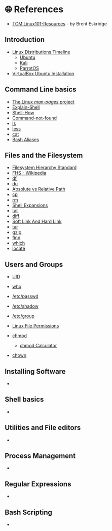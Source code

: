 # 🌐 References

* [TCM Linux101-Resources](https://github.com/beskridge/Linux101-Resources) - by Brent Eskridge 

## Introduction

* [Linux Distributions Timeline](https://upload.wikimedia.org/wikipedia/commons/1/1b/Linux_Distribution_Timeline.svg)
  * [Ubuntu](https://ubuntu.com/)
  * [Kali](https://www.kali.org/)
  * [ParrotOS](https://www.parrotsec.org/)
* [VirtualBox Ubuntu Installation](https://ubuntu.com/tutorials/how-to-run-ubuntu-desktop-on-a-virtual-machine-using-virtualbox#1-overview)

## Command Line basics

- [The Linux *man-pages* project](https://www.kernel.org/doc/man-pages/)
- [Explain-Shell](https://explainshell.com/)
- [Shell-How](https://www.shell.how/)
- [Command-not-found](https://command-not-found.com/)
- [ls](https://linuxize.com/post/how-to-list-files-in-linux-using-the-ls-command/)
- [less](https://linuxize.com/post/less-command-in-linux/)
- [cat](https://linuxize.com/post/linux-cat-command/)
- [Bash Aliases](https://linuxize.com/post/how-to-create-bash-aliases/)

## Files and the Filesystem

- [Filesystem Hierarchy Standard](https://refspecs.linuxfoundation.org/FHS_3.0/fhs/index.html)
- [FHS - Wikipedia](https://en.wikipedia.org/wiki/Filesystem_Hierarchy_Standard)
- [df](https://linuxize.com/post/how-to-check-disk-space-in-linux-using-the-df-command/)
- [du](https://linuxize.com/post/du-command-in-linux/)
- [Absolute vs Relative Path](https://linuxhandbook.com/absolute-vs-relative-path/)
- [cp](https://linuxize.com/post/cp-command-in-linux/)
- [rm](https://linuxize.com/post/rm-command-in-linux/)
- [Shell Expansions](https://www.gnu.org/savannah-checkouts/gnu/bash/manual/bash.html#Shell-Expansions)
- [tail](https://linuxize.com/post/linux-tail-command/)
- [diff](https://linuxize.com/post/diff-command-in-linux/)
- [Soft Link And Hard Link](https://ostechnix.com/explaining-soft-link-and-hard-link-in-linux-with-examples/)
- [tar](https://linuxize.com/post/how-to-create-and-extract-archives-using-the-tar-command-in-linux/)
- [gzip](https://linuxize.com/post/gzip-command-in-linux/)
- [find](https://linuxize.com/post/how-to-find-files-in-linux-using-the-command-line/)
- [which](https://linuxize.com/post/linux-which-command/)
- [locate](https://linuxize.com/post/locate-command-in-linux/)

## Users and Groups

- [UID](https://linuxhandbook.com/uid-linux/)
- [who](https://linuxize.com/post/who-command-in-linux/)
- [/etc/passwd](https://linuxize.com/post/etc-passwd-file/)
- [/etc/shadow](https://linuxize.com/post/etc-shadow-file/)
- [/etc/group](https://linuxize.com/post/how-to-list-groups-in-linux/)
- [Linux File Permissions](https://linuxize.com/post/understanding-linux-file-permissions/)
- [chmod](https://linuxize.com/post/chmod-command-in-linux/)
  - [chmod Calculator](https://nettools.club/chmod_calc)

- [chown](https://linuxize.com/post/linux-chown-command/)

## Installing Software

- 

## Shell basics

- 

## Utilities and File editors

- 

## Process Management

- 

## Regular Expressions

- 

## Bash Scripting

- 
